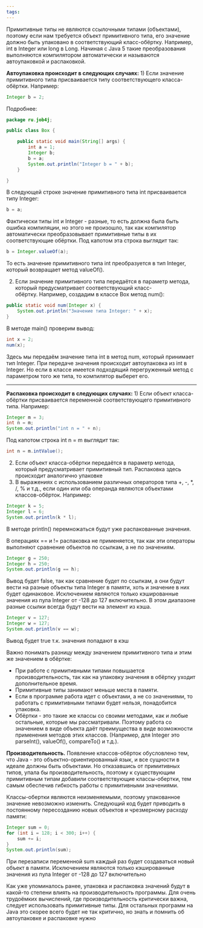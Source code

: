```yaml
---
tags:
---
```

Примитивные типы не являются ссылочными типами (объектами), поэтому если нам требуется объект примитивного типа, его значение должно быть упаковано в соответствующий класс-обёртку. Например, int в Integer или long в Long. Начиная с Java 5 такие преобразования выполняются компилятором автоматически и называются автоупаковкой и распаковкой.

**Автоупаковка происходит в следующих случаях:**
1) Если значение примитивного типа присваивается типу соответствующего класса-обёртки. Например:
```java
Integer b = 2;
```

Подробнее:
```java
package ru.job4j;

public class Box {

    public static void main(String[] args) {
        int a = 1;
        Integer b;
        b = a;
        System.out.println("Integer b = " + b);
    }

}
```
В следующей строке значение примитивного типа int присваивается типу Integer: 
```java
b = a;
```
Фактически типы int и Integer - разные, то есть должна была быть ошибка компиляции, но этого не произошло, так как компилятор автоматически преобразовывает примитивные типы в их соответствующие обёртки. Под капотом эта строка выглядит так:
```java
b = Integer.valueOf(a);
```
То есть значение примитивного типа int преобразуется в тип Integer, который возвращает метод valueOf().

2) Если значение примитивного типа передаётся в параметр метода, который предусматривает соответствующий класс-обёртку. Например, создадим в классе Box метод num():
```java
public static void num(Integer x) {
    System.out.println("Значение типа Integer: " + x);
}
```
В методе main() проверим вывод:
```java
int x = 2;
num(x);
```
Здесь мы передаём значение типа int в метод num, который принимает тип Integer. При передаче значения происходит автоупаковка из int в Integer.
Но если в классе имеется подходящий перегруженный метод с параметром того же типа, то компилятор выберет его.

---

**Распаковка происходит в следующих случаях:**
1) Если объект класса-обёртки присваивается переменной соответствующего примитивного типа. Например:
```java
Integer m = 3;
int n = m;
System.out.println("int n = " + n);
```
Под капотом строка int n = m выглядит так:
```java
int n = m.intValue();
```
2) Если объект класса-обёртки передаётся в параметр метода, который предусматривает примитивный тип. Распаковка здесь происходит аналогично упаковке
3) В выражениях с использованием различных операторов типа +, -, \*, /, % и т.д., если один или оба операнда являются объектами классов-обёрток. Например:
```java
Integer k = 5;
Integer l = 6;
System.out.println(k * l);
```
В методе println() перемножаться будут уже распакованные значения.

В операциях == и != распаковка не применяется, так как эти операторы выполняют сравнение объектов по ссылкам, а не по значениям.
```java
Integer g = 250;
Integer h = 250;
System.out.println(g == h);
```
Вывод будет false, так как сравнение будет по ссылкам, а они будут вести на разные объекты типа Integer в памяти, хоть и значение в них будет одинаковое. Исключением являются только кэшированные значения из пула Integer от -128 до 127 включительно. В этом диапазоне разные ссылки всегда будут вести на элемент из кэша.

```java
Integer v = 127;
Integer w = 127;
System.out.println(v == w);
```
Вывод будет true т.к. значения попадают в кэш

Важно понимать разницу между значением примитивного типа и этим же значением в обёртке:
- При работе с примитивными типами повышается производительность, так как на упаковку значения в обёртку уходит дополнительное время.
- Примитивные типы занимают меньше места в памяти.
- Если в программе работа идет с объектами, а не со значениями, то работать с примитивными типами будет нельзя, понадобится упаковка.
- Обёртки - это такие же классы со своими методами, как и любые остальные, которые мы рассматривали. Поэтому работа со значением в виде объекта даёт преимущества в виде возможности применения методов этих классов. (Например, для Integer это parseInt(), valueOf(), compareTo() и т.д.).

**Производительность.**
Появление классов-обёрток обусловлено тем, что Java - это объектно-ориентированный язык, и все сущности в идеале должны быть объектами. Но отказавшись от примитивных типов, упала бы производительность, поэтому к существующим примитивным типам добавили соответствующие классы-обертки, тем самым обеспечив гибкость работы с примитивными значениями.

Классы-обертки являются неизменяемыми, поэтому упакованное значение невозможно изменить. Следующий код будет приводить в постоянному пересозданию новых объектов и чрезмерному расходу памяти:
```java
Integer sum = 0;
for (int i = 128; i < 300; i++) {
    sum += i;
}
System.out.println(sum);
```
При перезаписи переменной sum каждый раз будет создаваться новый объект в памяти. Исключением являются только кэшированные значения из пула Integer от -128 до 127 включительно

Как уже упоминалось ранее, упаковка и распаковка значений будут в какой-то степени влиять на производительность программы. Для очень трудоёмких вычислений, где производительность критически важна, следует использовать примитивные типы. Для остальных программ на Java это скорее всего будет не так критично, но знать и помнить об автоупаковке и распаковке нужно